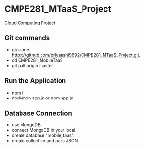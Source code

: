 # CMPE281_MTaaS_Project
Cloud Computing Project
## Git commands
* git clone https://github.com/priyanshi9692/CMPE281_MTaaS_Project.git.
* cd CMPE281_MobileTaaS
* git pull origin master
## Run the Application
* npm i
* nodemon app.js or npm app.js
## Database Connection
* use MongoDB
* connect MongoDB in your local.
* create database "mobile_taas".
* create collection and pass JSON.
